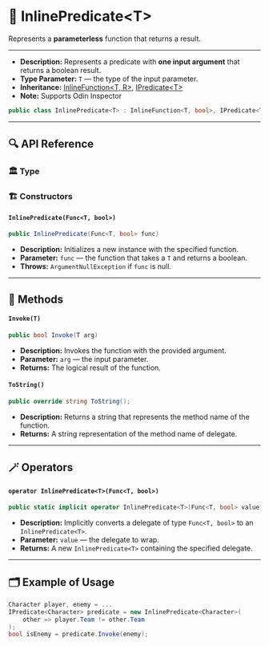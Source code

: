 # 🧩 InlinePredicate&lt;T&gt;

Represents a <b>parameterless</b> function that returns a result.

---

- **Description:** Represents a predicate with <b>one input argument</b> that returns a boolean result.
- **Type Parameter:** `T` — the type of the input parameter.
- **Inheritance:** [InlineFunction&lt;T, R&gt;](InlineFunction%601.md), [IPredicate&lt;T&gt;](IPredicate%601.md)
- **Note:** Supports Odin Inspector

```csharp
public class InlinePredicate<T> : InlineFunction<T, bool>, IPredicate<T>
```


---

## 🔍 API Reference

### 🏛️ Type <div id="-type"></div>

### 🏗️ Constructors <div id="-constructors"></div>

#### `InlinePredicate(Func<T, bool>)`

```csharp
public InlinePredicate(Func<T, bool> func)
```

- **Description:** Initializes a new instance with the specified function.
- **Parameter:** `func` — the function that takes a `T` and returns a boolean.
- **Throws:** `ArgumentNullException` if `func` is null.

---

## 🏹 Methods

#### `Invoke(T)`

```csharp
public bool Invoke(T arg)
```

- **Description:** Invokes the function with the provided argument.
- **Parameter:** `arg` — the input parameter.
- **Returns:** The logical result of the function.

#### `ToString()`

```csharp
public override string ToString();
```

- **Description:** Returns a string that represents the method name of the function.
- **Returns:** A string representation of the method name of delegate.

---

## 🪄 Operators

#### `operator InlinePredicate<T>(Func<T, bool>)`

```csharp
public static implicit operator InlinePredicate<T>(Func<T, bool> value);
```

- **Description:** Implicitly converts a delegate of type `Func<T, bool>` to an `InlinePredicate<T>`.
- **Parameter:** `value` — the delegate to wrap.
- **Returns:** A new `InlinePredicate<T>` containing the specified delegate.

---

## 🗂 Example of Usage

```csharp
Character player, enemy = ...
IPredicate<Character> predicate = new InlinePredicate<Character>(
    other => player.Team != other.Team
);
bool isEnemy = predicate.Invoke(enemy);
```
